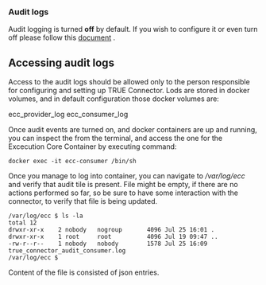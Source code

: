 ### Audit logs <a href="#auditlogs" id="auditlogs"></a>

Audit logging is turned **off** by default. If you wish to configure it or even turn off please follow this [document](https://github.com/Engineering-Research-and-Development/true-connector-execution\_core\_container/blob/1.14.1/doc/AUDIT.md) .


## Accessing audit logs

Access to the audit logs should be allowed only to the person responsible for configuring and setting up TRUE Connector. Lods are stored in docker volumes, and in default configuration those docker volumes are:

ecc_provider_log
ecc_consumer_log

Once audit events are turned on, and docker containers are up and running, you can inspect the from the terminal, and access the one for the Excecution Core Container by executing command:

```
docker exec -it ecc-consumer /bin/sh
```

Once you manage to log into container, you can navigate to */var/log/ecc* and verify that audit tile is present. File might be empty, if there are no actions performed so far, so be sure to have some interaction with the connector, to verify that file is being updated.

```
/var/log/ecc $ ls -la
total 12
drwxr-xr-x    2 nobody   nogroup       4096 Jul 25 16:01 .
drwxr-xr-x    1 root     root          4096 Jul 19 09:47 ..
-rw-r--r--    1 nobody   nobody        1578 Jul 25 16:09 true_connector_audit_consumer.log
/var/log/ecc $
```

Content of the file is consisted of json entries.